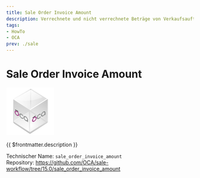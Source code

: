 ```yaml
---
title: Sale Order Invoice Amount
description: Verrechnete und nicht verrechnete Beträge von Verkaufsaufträgen anzeigen.
tags:
- HowTo
- OCA
prev: ./sale
---
```

# Sale Order Invoice Amount
![icon_oca_app](attachments/icon_oca_app.png)

{{ $frontmatter.description }}

Technischer Name: `sale_order_invoice_amount`\
Repository: <https://github.com/OCA/sale-workflow/tree/15.0/sale_order_invoice_amount>
